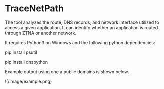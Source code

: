 # TraceNetPath
The tool analyzes the route, DNS records, and network interface utilized to access a given application.  It can identify whether an application is routed through ZTNA or another network.   

It requires Python3 on Windows and the following python dependencies:

pip install psutil

pip install dnspython

Example output using one a public domains is shown below.    

 
!(/image/example.png)


